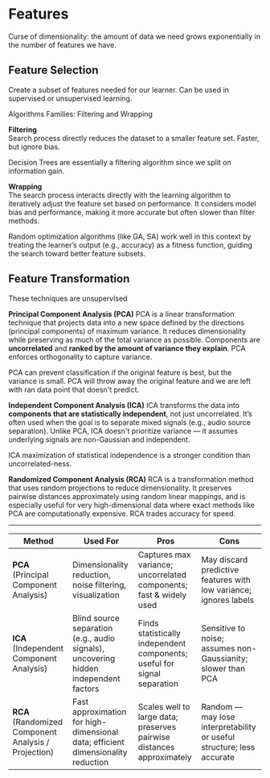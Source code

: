 # Features

Curse of dimensionality: the amount of data we need grows exponentially in the number of features we have.

## Feature Selection

Create a subset of features needed for our learner. Can be used in supervised or unsupervised learning.

Algorithms Families: Filtering and Wrapping  

**Filtering**  
Search process directly reduces the dataset to a smaller feature set. Faster, but ignore bias.

Decision Trees are essentially a filtering algorithm since we split on information gain.


**Wrapping**  
The search process interacts directly with the learning algorithm to iteratively adjust the feature set based on performance. It considers model bias and performance, making it more accurate but often slower than filter methods.

Random optimization algorithms (like GA, SA) work well in this context by treating the learner’s output (e.g., accuracy) as a fitness function, guiding the search toward better feature subsets.

## Feature Transformation

These techniques are unsupervised 

**Principal Component Analysis (PCA)**
PCA is a linear transformation technique that projects data into a new space defined by the directions (principal components) of maximum variance. It reduces dimensionality while preserving as much of the total variance as possible. Components are **uncorrelated** and **ranked by the amount of variance they explain**. PCA enforces orthogonality to capture variance. 

PCA can prevent classification if the original feature is best, but the variance is small. PCA will throw away the original feature and we are left with ran data point that doesn't predict.

**Independent Component Analysis (ICA)**
ICA transforms the data into **components that are statistically independent**, not just uncorrelated. It’s often used when the goal is to separate mixed signals (e.g., audio source separation). Unlike PCA, ICA doesn't prioritize variance — it assumes underlying signals are non-Gaussian and independent.

ICA maximization of statistical independence is a stronger condition than uncorrelated-ness. 

**Randomized Component Analysis (RCA)**
RCA is a transformation method that uses random projections to reduce dimensionality. It preserves pairwise distances approximately using random linear mappings, and is especially useful for very high-dimensional data where exact methods like PCA are computationally expensive. RCA trades accuracy for speed.

---
| Method | Used For | Pros | Cons |
|--------|----------|------|------|
| **PCA** (Principal Component Analysis) | Dimensionality reduction, noise filtering, visualization | Captures max variance; uncorrelated components; fast & widely used | May discard predictive features with low variance; ignores labels |
| **ICA** (Independent Component Analysis) | Blind source separation (e.g., audio signals), uncovering hidden independent factors | Finds statistically independent components; useful for signal separation | Sensitive to noise; assumes non-Gaussianity; slower than PCA |
| **RCA** (Randomized Component Analysis / Projection) | Fast approximation for high-dimensional data; efficient dimensionality reduction | Scales well to large data; preserves pairwise distances approximately | Random — may lose interpretability or useful structure; less accurate |

